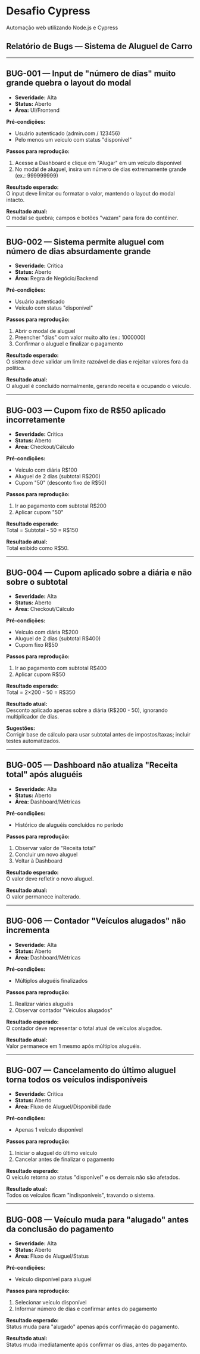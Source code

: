 # Desafio Cypress
Automação web utilizando Node.js e Cypress

## Relatório de Bugs — Sistema de Aluguel de Carro

---

## BUG-001 — Input de "número de dias" muito grande quebra o layout do modal
- **Severidade:** Alta  
- **Status:** Aberto  
- **Área:** UI/Frontend  

**Pré-condições:**  
- Usuário autenticado (admin.com / 123456)  
- Pelo menos um veículo com status "disponível"  

**Passos para reprodução:**  
1. Acesse a Dashboard e clique em "Alugar" em um veículo disponível  
2. No modal de aluguel, insira um número de dias extremamente grande (ex.: 999999999)  

**Resultado esperado:**  
O input deve limitar ou formatar o valor, mantendo o layout do modal intacto.  

**Resultado atual:**  
O modal se quebra; campos e botões "vazam" para fora do contêiner.    

---

## BUG-002 — Sistema permite aluguel com número de dias absurdamente grande
- **Severidade:** Crítica  
- **Status:** Aberto  
- **Área:** Regra de Negócio/Backend  

**Pré-condições:**  
- Usuário autenticado  
- Veículo com status "disponível"  

**Passos para reprodução:**  
1. Abrir o modal de aluguel  
2. Preencher "dias" com valor muito alto (ex.: 1000000)  
3. Confirmar o aluguel e finalizar o pagamento  

**Resultado esperado:**  
O sistema deve validar um limite razoável de dias e rejeitar valores fora da política.  

**Resultado atual:**  
O aluguel é concluído normalmente, gerando receita e ocupando o veículo.  

---

## BUG-003 — Cupom fixo de R$50 aplicado incorretamente
- **Severidade:** Crítica  
- **Status:** Aberto  
- **Área:** Checkout/Cálculo  

**Pré-condições:**  
- Veículo com diária R$100  
- Aluguel de 2 dias (subtotal R$200)  
- Cupom "50" (desconto fixo de R$50)  

**Passos para reprodução:**  
1. Ir ao pagamento com subtotal R$200  
2. Aplicar cupom "50"  

**Resultado esperado:**  
Total = Subtotal - 50 = R$150  

**Resultado atual:**  
Total exibido como R$50.  

---

## BUG-004 — Cupom aplicado sobre a diária e não sobre o subtotal
- **Severidade:** Alta  
- **Status:** Aberto  
- **Área:** Checkout/Cálculo  

**Pré-condições:**  
- Veículo com diária R$200  
- Aluguel de 2 dias (subtotal R$400)  
- Cupom fixo R$50  

**Passos para reprodução:**  
1. Ir ao pagamento com subtotal R$400  
2. Aplicar cupom R$50  

**Resultado esperado:**  
Total = 2×200 - 50 = R$350  

**Resultado atual:**  
Desconto aplicado apenas sobre a diária (R$200 - 50), ignorando multiplicador de dias.  

**Sugestões:**  
Corrigir base de cálculo para usar subtotal antes de impostos/taxas; incluir testes automatizados.

---

## BUG-005 — Dashboard não atualiza "Receita total" após aluguéis
- **Severidade:** Alta  
- **Status:** Aberto  
- **Área:** Dashboard/Métricas  

**Pré-condições:**  
- Histórico de aluguéis concluídos no período  

**Passos para reprodução:**  
1. Observar valor de "Receita total"  
2. Concluir um novo aluguel  
3. Voltar à Dashboard  

**Resultado esperado:**  
O valor deve refletir o novo aluguel.  

**Resultado atual:**  
O valor permanece inalterado.  

---

## BUG-006 — Contador "Veículos alugados" não incrementa
- **Severidade:** Alta  
- **Status:** Aberto  
- **Área:** Dashboard/Métricas  

**Pré-condições:**  
- Múltiplos aluguéis finalizados  

**Passos para reprodução:**  
1. Realizar vários aluguéis  
2. Observar contador "Veículos alugados"  

**Resultado esperado:**  
O contador deve representar o total atual de veículos alugados.  

**Resultado atual:**  
Valor permanece em 1 mesmo após múltiplos aluguéis.  


---

## BUG-007 — Cancelamento do último aluguel torna todos os veículos indisponíveis
- **Severidade:** Crítica  
- **Status:** Aberto  
- **Área:** Fluxo de Aluguel/Disponibilidade  

**Pré-condições:**  
- Apenas 1 veículo disponível  

**Passos para reprodução:**  
1. Iniciar o aluguel do último veículo  
2. Cancelar antes de finalizar o pagamento  

**Resultado esperado:**  
O veículo retorna ao status "disponível" e os demais não são afetados.  

**Resultado atual:**  
Todos os veículos ficam "indisponíveis", travando o sistema.  

---

## BUG-008 — Veículo muda para "alugado" antes da conclusão do pagamento
- **Severidade:** Alta  
- **Status:** Aberto  
- **Área:** Fluxo de Aluguel/Status  

**Pré-condições:**  
- Veículo disponível para aluguel  

**Passos para reprodução:**  
1. Selecionar veículo disponível  
2. Informar número de dias e confirmar antes do pagamento  

**Resultado esperado:**  
Status muda para "alugado" apenas após confirmação do pagamento.  

**Resultado atual:**  
Status muda imediatamente após confirmar os dias, antes do pagamento.  
